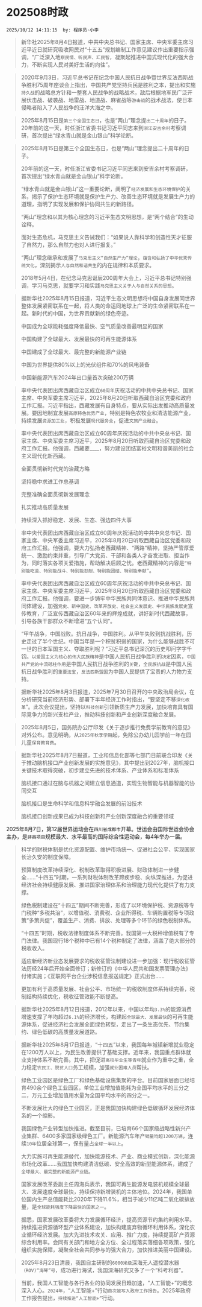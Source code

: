 # 202508时政
`2025/10/12 14:11:15  by: 程序员·小李`

> 新华社2025年8月4日报道，中共中央总书记、国家主席、中央军委主席习近平近日就研究吸收网民对“十五五”规划编制工作意见建议作出重要指示强调，“广泛深入地`察民情、听民声、汇民智`，凝聚起推进中国式现代化的强大合力，不断实现人民对美好生活的向往”。


> 2020年9月3日，习近平总书记在纪念中国人民抗日战争暨世界反法西斯战争胜利75周年座谈会上指出，中国共产党坚持兵民是胜利之本，提出和实施`持久战`的战略总方针和一整套人民战争的战略战术，敌后根据地军民广泛开展伏击战、破袭战、地雷战、地道战、麻雀战等`游击战`的战术战法，使日本侵略者陷入了人民战争的汪洋大海之中。


> 2025年8月15日是`第三个全国生态日`，也是“两山”理念提`出二十周年`的日子。20年前的这一天，时任浙江省委书记习近平同志来到`浙江安吉余村`考察调研，首次提出“绿水青山就是金山银山”科学论断。
> 

> 2025年8月15日是第三个全国生态日，也是“两山”理念提出二十周年的日子。
> 
> 20年前的这一天，时任浙江省委书记习近平同志来到安吉余村考察调研，首次提出“绿水青山就是金山银山”科学论断。
> 
> “绿水青山就是金山银山”这一重要论断，阐明了`经济发展和生态环境保护`的关系，揭示了保护生态环境就是保护生产力、改善生态环境就是发展生产力的道理，指明了实现发展和保护协同共生的新路径。
> 
> “两山”理念和以其为核心理念的习近平生态文明思想，是“两个结合”的生动诠释。
> 
> 面对生态危机，马克思主义告诫我们：“如果说人靠科学和创造性天才征服了自然力，那么自然力也对人进行报复。”
> 
> “两山”理念继承和发展了`马克思主义“自然生产力”理论`，`蕴含和弘扬了中华优秀传统文化`，深刻揭示`人与自然和谐共生`的内在规律和本质要求。
> 
> 2018年5月4日，在纪念马克思诞辰200周年大会上，习近平总书记特别强调，学习马克思，就要学习和实践`马克思主义关于人与自然关系的思想`。


> 据新华社2025年8月15日报道，习近平生态文明思想将中国自身发展同世界整体发展紧密联系在一起，将人类的命运同地球上广泛的生命紧密联系在一起。新时代的中国，为世界贡献新的绿色奇迹。
> 
> 中国成为全球能耗强度降低最快、空气质量改善最明显的国家
> 
> 中国构建了全球最大、发展最快的可再生能源体系
> 
> 中国建成了全球最大、最完整的新能源产业链
> 
> 中国为世界提供80%以上的光伏组件和70%的风电装备
> 
> 中国新能源汽车2024年出口量首次突破200万辆


> 率中央代表团出席西藏自治区成立`60周年`庆祝活动的中共中央总书记、国家主席、中央军委主席习近平，2025年8月20日听取西藏自治区党委和政府工作汇报。习近平指出，西藏发展有自身特点，要从实际出发推动高质量发展。要因地制宜发展`高原特色优势产业`，特别是特色农牧业和清洁能源产业，持续发展`资源加工业`，积极发展`现代服务业`，促进`文旅产业融合`。


> 率中央代表团出席西藏自治区成立60周年庆祝活动的中共中央总书记、国家主席、中央军委主席习近平，2025年8月20日听取西藏自治区党委和政府工作汇报。他强调，西藏要____，努力建设团结富裕文明和谐美丽的社会主义现代化新西藏。
> 
> 全面贯彻新时代党的治藏方略
> 
> 坚持稳中求进工作总基调
> 
> 完整准确全面贯彻新发展理念
> 
> 扎实推动高质量发展
> 
> 持续深入抓好稳定、发展、生态、强边四件大事


> 率中央代表团出席西藏自治区成立60周年庆祝活动的中共中央总书记、国家主席、中央军委主席习近平，2025年8月20日听取西藏自治区党委和政府工作汇报。他强调，要大力弘扬老西藏精神、“两路”精神，坚持严管厚爱统一、激励约束并重，引导广大党员、干部和各类人才奋发进取、担当作为，同时落实各项关爱措施，帮助解决后顾之忧。老西藏精神的内容是`“特别能吃苦、特别能战斗、特别能忍耐、特别能团结、特别能奉献”`。


> 率中央代表团出席西藏自治区成立60周年庆祝活动的中共中央总书记、国家主席、中央军委主席习近平，2025年8月20日听取西藏自治区党委和政府工作汇报。他强调，要进一步铸牢中华民族共同体意识、推进中华民族共同体建设，加强`党史、新中国史、改革开放史、社会主义发展史、中华民族发展史`宣传教育，广泛宣传西藏自治区60年来的辉煌成就，讲好新时代西藏故事，引导各族干部群众不断增进“五个认同”。


> “甲午战争，中国战败。抗日战争，中国胜利。从甲午失败到抗战胜利，历史走过了半个世纪。中国当年是一个积贫积弱的国家，为什么能够战胜不可一世的日本军国主义、夺取胜利呢？”习近平总书记深沉的历史叩问字字千钧。`以爱国主义为核心的伟大民族精神`是中国人民抗日战争胜利的`决定`因素，`中国共产党的中流砥柱作用`是中国人民抗日战争胜利的`关键`，`全民族抗战`是中国人民抗日战争胜利的`重要法宝`，`反法西斯盟国`为中国人民提供了宝贵的人力物力支持。


> 据新华社2025年8月3日报道，2025年7月30日召开的中央政治局会议，在分析研究当前经济形势、部署下半年经济工作时指出，“要坚定不移`深化改革`”。此次会议提出，坚持以`科技创新`引领新质生产力发展，加快培育具有国际竞争力的新兴支柱产业，推动科技创新和产业创新深度融合发展。


> 2025年8月5日，国务院办公厅印发《关于逐步推行免费学前教育的意见》对外公布。意见明确，从`2025年秋季学期`起，免除公办幼儿园学前一年在园儿童`保育教育费`。


> 据新华社2025年8月7日报道，工业和信息化部等七部门日前联合印发《关于推动脑机接口产业创新发展的实施意见》，其中提出到2027年，脑机接口关键技术取得突破，初步建立先进的技术体系、产业体系和标准体系
> 
> 脑机接口通过在脑与机器之间建立信息通道，实现生物智能与机器智能的协同交互
> 
> 脑机接口是生命科学和信息科学融合发展的前沿技术
> 
> 脑机接口创新成果已成为科技创新和产业创新深度融合的重要领域


2025年8月7日，第12届世界运动会在`四川省成都市`开幕。世运会由国际世运会协会主办，是`非奥项目`规模最大、水平最高的国际综合性运动会，每4年举办一届。


> 科学的财税体制是优化资源配置、维护市场统一、促进社会公平、实现国家长治久安的制度保障。
> 
> 预算制度改革持续深化、税制改革取得积极进展、财政体制进一步健全……“十四五”时期，一系列财税体制改革蹄疾步稳、向纵深推进，为促进经济社会持续健康发展、推进国家治理体系和治理能力现代化提供了有力支撑。
> 
> 绿色税制建设在“十四五”期间不断完善，形成了以环境保护税、资源税等专门税种“多税共治”，以增值税、消费税、企业所得税、车辆购置税等专项政策“多策共促”，覆盖生产、消费、排放、处理等多个环节的绿色税制体系。
> 
> “十四五”时期，税收法律制度体系不断完善。我国第一大税种增值税有了专门法律。我国现行18个税种中已有14个税种制定了法律，涵盖了绝大部分的税收收入。
> 
> 适应新经济新业态发展要求的税收征管法制建设进一步加强：现行税收征管法历经24年后开始全面修订；新修订的《中华人民共和国发票管理办法》付诸实施；《互联网平台企业涉税信息报送规定》正式出台……
> 
> 更加有利于高质量发展、社会公平、市场统一的税收制度体系持续完善，税制结构持续优化，税收征管效能不断提高。


> 据新华社2025年8月12日报道，2012年以来，中国以年均`3.3%`的能源消费增速支撑了年均超过`6.1%`的经济增长，构建起`全球最大、发展最快`的可再生能源体系，促进经济社会发展全面绿色转型，走出了一条生态优先、节约集约、绿色低碳的高质量发展道路。


> 据新华社2025年8月17日报道，“十四五”以来，我国每年城镇新增就业稳定在1200万人以上，为民生改善提供了基础支撑。近年来，我国重点群体就业支持体系不断完善。其中，把促进`高校毕业生等青年`就业作为重中之重，全力稳定`农民工、脱贫人口`务工规模，加强`就业困难人员`帮扶。


> 绿色工业园区是绿色工厂和绿色基础设施集聚的平台。目前国家层面已经培育490余个绿色工业园区，单位工业增加值能耗为全国平均水平的三分之二，万元工业增加值用水量为全国平均水平的四分之一。
> 
> 不断发展壮大的绿色工业园区，正是我国加快构建绿色低碳循环发展经济体系的一个缩影。
> 
> 我国绿色产业转型加快推进。截至目前，已培育66个国家级战略性新兴产业集群、6400多家国家级绿色工厂。新能源汽车年产`销量均超1200万辆`，连续`10年`位居全球第一，保有量占`全球一半以上`。
> 
> 大力实施可再生能源替代，加快能源技术、产业、商业模式创新，深化能源市场化改革……我国加快构建清洁低碳、安全高效的新型能源体系，建成了`全球最大、最完整的新能源产业链`。
> 
> 国家发展改革委副主任周海兵表示，我国可再生能源发电装机规模全球最大、发展速度全球最快，持续保持新增装机的主体地位。2024年，我国单位国内生产总值能耗比2020年下降11.6%，相当于减少11亿吨二氧化碳排放量，是`全球能耗强度下降最快的国家之一`。
> 
> 据悉，国家发展改革委将大力发展循环经济，提高资源节约集约利用水平。持续推进资源循环型产业体系建设，加快构建废弃物循环利用体系，深化农业循环经济发展。加大先进技术攻关、应用、推广力度，持续提高矿产资源综合利用率。会同有关部门和地方全方位、全过程落实落细各项政策，强化组织实施保障，凝聚全社会共同参与的强大合力，加快推进美丽中国建设。


> 2025年8月23日清晨，我国自主研制的`6000米级`深海无人遥控潜水器`（ROV)“海琴”号`，成功进行海试，我国深海研究又多了一个“科考利器”。


> 当前，我国人工智能与各行各业的协同发展日趋加速，“人工智能+”的概念深入人心。`2024年`，“人工智能+”行动`首次被写入政府工作报告`。2025年政府工作报告提出，`持续推进“人工智能+”`行动。